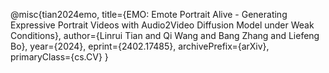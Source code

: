 @misc{tian2024emo,
      title={EMO: Emote Portrait Alive - Generating Expressive Portrait Videos with Audio2Video Diffusion Model under Weak Conditions}, 
      author={Linrui Tian and Qi Wang and Bang Zhang and Liefeng Bo},
      year={2024},
      eprint={2402.17485},
      archivePrefix={arXiv},
      primaryClass={cs.CV}
}
